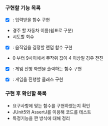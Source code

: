 ### 구현할 기능 목록

- [x] : 입력받을 함수 구현 
- 경주 할 자동차 이름(쉼표로 구분)
- 시도할 회수

- [x] : 움직임을 결정할 랜덤 함수 구현
- 0 부터 9사이에서 무작위 값이 4 이상일 경우 전진

- [x] : 게임 진행 화면을 출력하는 함수 구현

- [x] : 게임을 진행할 클래스 구현

### 구현 후 확인할 목록

- 요구사항에 맞는 함수를 구현하였는지 확인
- JUnit5와 AssertJ를 이용해 코드를 테스트
- 특정기능을 짠 방식에 대해 정리